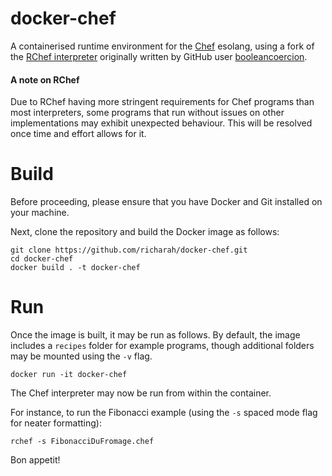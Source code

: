 # docker-chef

A containerised runtime environment for the [Chef](https://esolangs.org/wiki/Chef) esolang, using a fork of the [RChef interpreter](https://github.com/booleancoercion/rchef) originally written by GitHub user [booleancoercion](https://github.com/booleancoercion). 

#### A note on RChef
Due to RChef having more stringent requirements for Chef programs than most interpreters, some programs that run without issues on other implementations may exhibit unexpected behaviour. This will be resolved once time and effort allows for it.

# Build

Before proceeding, please ensure that you have Docker and Git installed on your machine.

Next, clone the repository and build the Docker image as follows:
```
git clone https://github.com/richarah/docker-chef.git
cd docker-chef
docker build . -t docker-chef
```

# Run
Once the image is built, it may be run as follows. By default, the image includes a `recipes` folder for example programs, though additional folders may be mounted using the `-v` flag.
```
docker run -it docker-chef
```
The Chef interpreter may now be run from within the container.

For instance, to run the Fibonacci example (using the `-s` spaced mode flag for neater formatting):

```
rchef -s FibonacciDuFromage.chef
```

Bon appetit!
